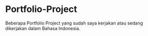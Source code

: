 # Portfolio-Project
Beberapa Portfolio Project yang sudah saya kerjakan atau sedang dikerjakan dalam Bahasa Indonesia.
